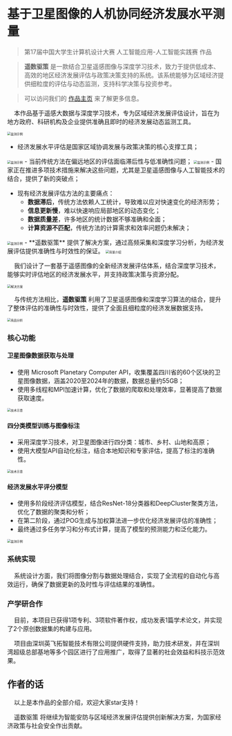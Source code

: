 # 基于卫星图像的人机协同经济发展水平测量

> 第17届中国大学生计算机设计大赛 人工智能应用-人工智能实践赛 作品

> **遥数驱策** 是一款结合卫星遥感图像与深度学习技术，致力于提供低成本、高效的地区经济发展评估与政策决策支持的系统。该系统能够为区域经济提供细粒度的评估与动态监测，支持科学决策与投资参考。

> 可以访问我们的 [作品主页](https://wisdomgo.github.io/Distant-numbers-drive-strategies.github.io/) 来了解更多信息。

&nbsp;&nbsp;&nbsp;&nbsp;本作品基于遥感大数据与深度学习技术，专为区域经济发展评估设计，旨在为地方政府、科研机构及企业提供准确且即时的经济发展动态监测工具。

<img src="image/README/intro.png" alt="监测示例" style="zoom:50%;" />

- 经济发展水平评估是国家区域协调发展与政策决策的核心支撑工具；
<img src="image/README/bg1.png" alt="监测示例" style="zoom:50%;" />
- 当前传统方法在偏远地区的评估面临滞后性与低准确性问题；
<img src="image/README/bg2.png" alt="监测示例" style="zoom:50%;" />
- 国家正在推进多项技术措施来解决这些问题，尤其是卫星遥感图像与人工智能技术的结合，提供了新的突破点；
 
- 现有经济发展评估方法的主要痛点：
  - **数据滞后**，传统方法依赖人工统计，导致难以应对快速变化的经济形势；
  - **信息更新慢**，难以快速响应局部地区的动态变化；
  - **数据质量差**，许多地区的统计数据不够准确和全面；
  - **计算资源不匹配**，传统方法的计算需求和效率问题仍未解决；
<img src="image/README/tongdian.png" alt="监测示例" style="zoom:50%;" />
- **遥数驱策** 提供了解决方案，通过高频采集和深度学习分析，为经济发展评估提供准确性与时效性的保证。



<img src="image/README/jishu.png" alt="背景介绍" style="zoom:50%;" />

&nbsp;&nbsp;&nbsp;&nbsp;我们设计了一套基于遥感图像的全新经济发展评估体系，结合深度学习技术，能够实时评估地区的经济发展水平，并支持政策决策与资源分配。

<img src="image/README/zhichi.png" alt="解决方案" style="zoom:50%;" />

&nbsp;&nbsp;&nbsp;&nbsp;与传统方法相比，**遥数驱策** 利用了卫星遥感图像和深度学习算法的结合，提升了整体评估的准确性与时效性，提供了全面且细粒度的经济发展数据支持。

<img src="image/README/fangan.png" alt="竞品分析" style="zoom:50%;" />

### 核心功能

#### 卫星图像数据获取与处理

- 使用 Microsoft Planetary Computer API，收集覆盖四川省的60个区块的卫星图像数据，涵盖2020至2024年的数据，数据总量约55GB；
- 使用多线程和MPI加速计算，优化了数据的爬取和处理效率，显著提高了数据获取速度。

<img src="image/README/shujuchuli.png" alt="技术示意" style="zoom:50%;" />

#### 四分类模型训练与图像标注

- 采用深度学习技术，对卫星图像进行四分类：城市、乡村、山地和高原；
- 使用大模型API自动化标注，结合本地知识和专家评估，提高了标注的准确性。

<img src="image/README/biaozhu.png" alt="技术示意" style="zoom:50%;" />

#### 经济发展水平评分模型

- 使用多阶段经济评估模型，结合ResNet-18分类器和DeepCluster聚类方法，优化了数据的聚类和分析；
- 在第二阶段，通过POG生成与加权算法进一步优化经济发展评估的准确性；
- 最终通过多任务学习和分布式计算，提高了模型的预测能力和泛化能力。

<img src="image/README/model_building.png" alt="监测示例" style="zoom:50%;" />

### 系统实现

&nbsp;&nbsp;&nbsp;&nbsp;系统设计方面，我们将图像分割与数据处理结合，实现了全流程的自动化与高效运行，确保了数据更新的及时性与评估结果的准确性。


### 产学研合作

&nbsp;&nbsp;&nbsp;&nbsp;目前，本项目已获得1项专利、3项软件著作权，成功发表1篇学术论文，并实现了2个原创数据集的构建与应用。



&nbsp;&nbsp;&nbsp;&nbsp;项目由深圳英飞拓智能技术有限公司提供硬件支持，助力技术研发，并在深圳湾超级总部基地等多个园区进行了应用推广，取得了显著的社会效益和科技示范效果。



## 作者的话
    以上是本作品的全部介绍，欢迎大家star支持！

    遥数驱策 将继续为智能安防与区域经济发展评估提供创新解决方案，为国家经济政策与社会安全作出贡献。